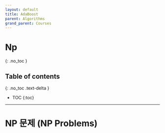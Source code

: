```yaml
---
layout: default
title: AdaBoost
parent: Algorithms
grand_parent: Courses
---
```


# Np
{: .no_toc }

## Table of contents
{: .no_toc .text-delta }

- TOC
{:toc}

---

# NP 문제 (NP Problems)
